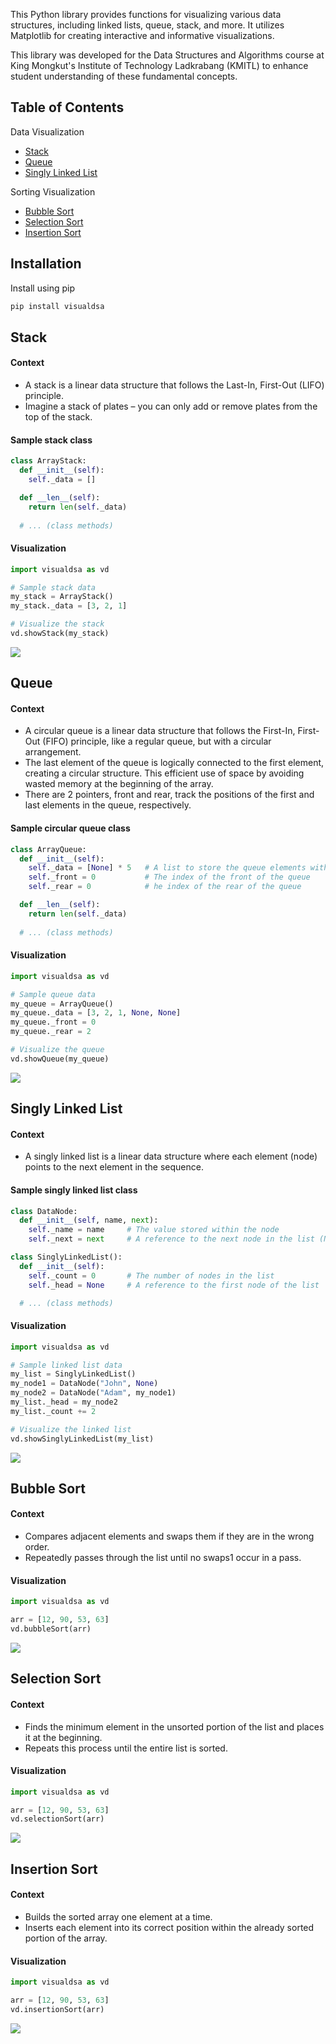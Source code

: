 
This Python library provides functions for visualizing various data structures, including linked lists, queue, stack, and more. It utilizes Matplotlib for creating interactive and informative visualizations.

This library was developed for the Data Structures and Algorithms course at King Mongkut's Institute of Technology Ladkrabang (KMITL) to enhance student understanding of these fundamental concepts.
## Table of Contents  
Data Visualization
- [Stack](#stack)
- [Queue](#Queue)
- [Singly Linked List](#Singly-Linked-List) 


Sorting Visualization
- [Bubble Sort](#Bubble-Sort) 
- [Selection Sort](#Selection-Sort) 
- [Insertion Sort](#Insertion-Sort) 
## Installation

Install using pip

```bash
pip install visualdsa
```
    


## Stack
#### Context
- A stack is a linear data structure that follows the Last-In, First-Out (LIFO) principle.
- Imagine a stack of plates – you can only add or remove plates from the top of the stack.


#### Sample stack class
```python
class ArrayStack:
  def __init__(self):
    self._data = []

  def __len__(self):
    return len(self._data)
  
  # ... (class methods)
```

#### Visualization
```python
import visualdsa as vd

# Sample stack data
my_stack = ArrayStack()
my_stack._data = [3, 2, 1]

# Visualize the stack
vd.showStack(my_stack)
```
![](https://img2.pic.in.th/pic/Unknown-8-2.png)

## Queue
#### Context
- A circular queue is a linear data structure that follows the First-In, First-Out (FIFO) principle, like a regular queue, but with a circular arrangement.
- The last element of the queue is logically connected to the first element, creating a circular structure. This efficient use of space by avoiding wasted memory at the beginning of the array.
- There are 2 pointers, front and rear, track the positions of the first and last elements in the queue, respectively.
#### Sample circular queue class
```python
class ArrayQueue:
  def __init__(self):
    self._data = [None] * 5   # A list to store the queue elements with capacity of 5
    self._front = 0           # The index of the front of the queue
    self._rear = 0            # he index of the rear of the queue

  def __len__(self):
    return len(self._data)
  
  # ... (class methods)

```

#### Visualization
```python
import visualdsa as vd

# Sample queue data
my_queue = ArrayQueue()
my_queue._data = [3, 2, 1, None, None]
my_queue._front = 0
my_queue._rear = 2

# Visualize the queue
vd.showQueue(my_queue)
```
![](https://img2.pic.in.th/pic/Unknown-9-2.png)

## Singly Linked List
#### Context
- A singly linked list is a linear data structure where each element (node) points to the next element in the sequence.

#### Sample singly linked list class
```python
class DataNode:
  def __init__(self, name, next):
    self._name = name     # The value stored within the node
    self._next = next     # A reference to the next node in the list (None if it's the last node)

class SinglyLinkedList():
  def __init__(self):
    self._count = 0       # The number of nodes in the list
    self._head = None     # A reference to the first node of the list 

  # ... (class methods)

```

#### Visualization
```python
import visualdsa as vd

# Sample linked list data
my_list = SinglyLinkedList()
my_node1 = DataNode("John", None)
my_node2 = DataNode("Adam", my_node1)
my_list._head = my_node2
my_list._count += 2

# Visualize the linked list
vd.showSinglyLinkedList(my_list)
```
![](https://img5.pic.in.th/file/secure-sv1/Unknown-10-2.png)

## Bubble Sort
#### Context
- Compares adjacent elements and swaps them if they are in the wrong order.
- Repeatedly passes through the list until no swaps1 occur in a pass.

#### Visualization
```python
import visualdsa as vd

arr = [12, 90, 53, 63]
vd.bubbleSort(arr)
```

![](https://img5.pic.in.th/file/secure-sv1/bubleac1d0a5ce51496f1.png)


## Selection Sort
#### Context
- Finds the minimum element in the unsorted portion of the list and places it at the beginning.
- Repeats this process until the entire list is sorted.

#### Visualization
```python
import visualdsa as vd

arr = [12, 90, 53, 63]
vd.selectionSort(arr)
```

![](https://img5.pic.in.th/file/secure-sv1/selection45f61e7a5eea5d99.png)


## Insertion Sort
#### Context
- Builds the sorted array one element at a time.
- Inserts each element into its correct position within the already sorted portion of the array.

#### Visualization
```python
import visualdsa as vd

arr = [12, 90, 53, 63]
vd.insertionSort(arr)
```

![](https://img2.pic.in.th/pic/insertion408de62f7f106725.png)